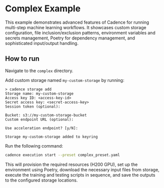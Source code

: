 # Complex Example

This example demonstrates advanced features of Cadence for running multi-step machine learning workflows. It showcases custom storage configuration, file inclusion/exclusion patterns, environment variables and secrets management, Poetry for dependency management, and sophisticated input/output handling.

## How to run

Navigate to the `complex` directory.

Add custom storage named `my-custom-storage` by running:
```shell
> cadence storage add
Storage name: my-custom-storage
Access key ID: <access-key-id>
Secret access key: <secret-access-key>
Session token (optional):

Bucket: s3://my-custom-storage-bucket
Custom endpoint URL (optional):

Use acceleration endpoint? [y/N]:

Storage my-custom-storage added to keyring
```

Run the following command:

```bash
cadence execution start --preset complex_preset.yaml
```

This will provision the required resources (H200 GPU), set up the environment using Poetry, download the necessary input files from storage, execute the training and testing scripts in sequence, and save the outputs to the configured storage locations.